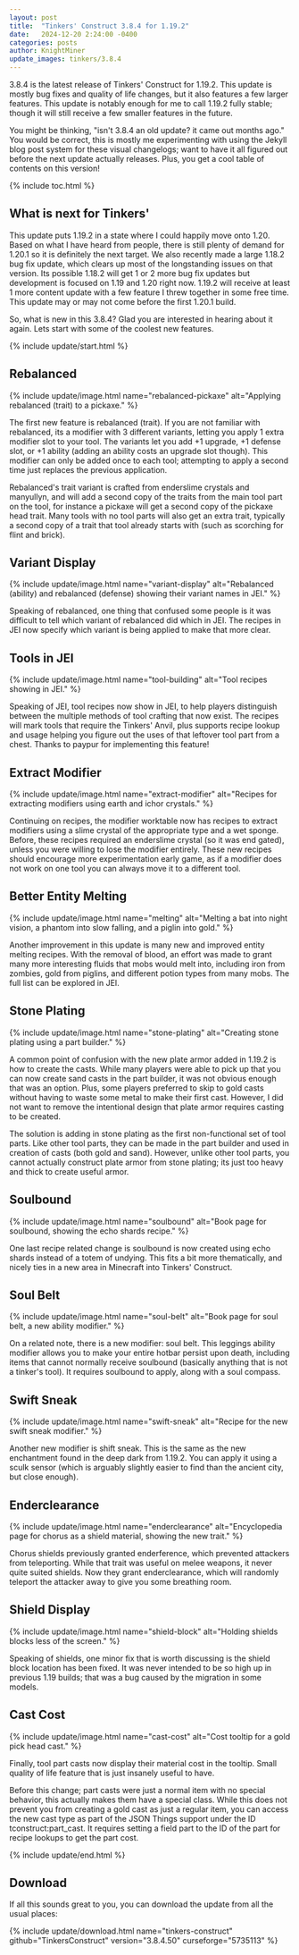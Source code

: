 ```yaml
---
layout: post
title:  "Tinkers' Construct 3.8.4 for 1.19.2"
date:   2024-12-20 2:24:00 -0400
categories: posts
author: KnightMiner
update_images: tinkers/3.8.4
---
```


3.8.4 is the latest release of Tinkers' Construct for 1.19.2. This update is mostly bug fixes and quality of life changes, but it also features a few larger features. This update is notably enough for me to call 1.19.2 fully stable; though it will still receive a few smaller features in the future.

You might be thinking, "isn't 3.8.4 an old update? it came out months ago." You would be correct, this is mostly me experimenting with using the Jekyll blog post system for these visual changelogs; want to have it all figured out before the next update actually releases. Plus, you get a cool table of contents on this version!

{% include toc.html %}

## What is next for Tinkers'

This update puts 1.19.2 in a state where I could happily move onto 1.20. Based on what I have heard from people, there is still plenty of demand for 1.20.1 so it is definitely the next target. We also recently made a large 1.18.2 bug fix update, which clears up most of the longstanding issues on that version. Its possible 1.18.2 will get 1 or 2 more bug fix updates but development is focused on 1.19 and 1.20 right now. 1.19.2 will receive at least 1 more content update with a few feature I threw together in some free time. This update may or may not come before the first 1.20.1 build.

So, what is new in this 3.8.4? Glad you are interested in hearing about it again. Lets start with some of the coolest new features.

{% include update/start.html %}

## Rebalanced

{% include update/image.html name="rebalanced-pickaxe" alt="Applying rebalanced (trait) to a pickaxe." %}

The first new feature is rebalanced (trait). If you are not familiar with rebalanced, its a modifier with 3 different variants, letting you apply 1 extra modifier slot to your tool. The variants let you add +1 upgrade, +1 defense slot, or +1 ability (adding an ability costs an upgrade slot though). This modifier can only be added once to each tool; attempting to apply a second time just replaces the previous application.

Rebalanced's trait variant is crafted from enderslime crystals and manyullyn, and will add a second copy of the traits from the main tool part on the tool, for instance a pickaxe will get a second copy of the pickaxe head trait. Many tools with no tool parts will also get an extra trait, typically a second copy of a trait that tool already starts with (such as scorching for flint and brick).

## Variant Display

{% include update/image.html name="variant-display" alt="Rebalanced (ability) and rebalanced (defense) showing their variant names in JEI." %}

Speaking of rebalanced, one thing that confused some people is it was difficult to tell which variant of rebalanced did which in JEI. The recipes in JEI now specify which variant is being applied to make that more clear.

## Tools in JEI

{% include update/image.html name="tool-building" alt="Tool recipes showing in JEI." %}

Speaking of JEI, tool recipes now show in JEI, to help players distinguish between the multiple methods of tool crafting that now exist. The recipes will mark tools that require the Tinkers' Anvil, plus supports recipe lookup and usage helping you figure out the uses of that leftover tool part from a chest.
Thanks to paypur for implementing this feature!

## Extract Modifier

{% include update/image.html name="extract-modifier" alt="Recipes for extracting modifiers using earth and ichor crystals." %}

Continuing on recipes, the modifier worktable now has recipes to extract modifiers using a slime crystal of the appropriate type and a wet sponge. Before, these recipes required an enderslime crystal (so it was end gated), unless you were willing to lose the modifier entirely. These new recipes should encourage more experimentation early game, as if a modifier does not work on one tool you can always move it to a different tool.

## Better Entity Melting

{% include update/image.html name="melting" alt="Melting a bat into night vision, a phantom into slow falling, and a piglin into gold." %}

Another improvement in this update is many new and improved entity melting recipes. With the removal of blood, an effort was made to grant many more interesting fluids that mobs would melt into, including iron from zombies, gold from piglins, and different potion types from many mobs. The full list can be explored in JEI.

## Stone Plating

{% include update/image.html name="stone-plating" alt="Creating stone plating using a part builder." %}

A common point of confusion with the new plate armor added in 1.19.2 is how to create the casts. While many players were able to pick up that you can now create sand casts in the part builder, it was not obvious enough that was an option. Plus, some players preferred to skip to gold casts without having to waste some metal to make their first cast. However, I did not want to remove the intentional design that plate armor requires casting to be created.

The solution is adding in stone plating as the first non-functional set of tool parts. Like other tool parts, they can be made in the part builder and used in creation of casts (both gold and sand). However, unlike other tool parts, you cannot actually construct plate armor from stone plating; its just too heavy and thick to create useful armor.

## Soulbound

{% include update/image.html name="soulbound" alt="Book page for soulbound, showing the echo shards recipe." %}

One last recipe related change is soulbound is now created using echo shards instead of a totem of undying. This fits a bit more thematically, and nicely ties in a new area in Minecraft into Tinkers' Construct.

## Soul Belt

{% include update/image.html name="soul-belt" alt="Book page for soul belt, a new ability modifier." %}

On a related note, there is a new modifier: soul belt. This leggings ability modifier allows you to make your entire hotbar persist upon death, including items that cannot normally receive soulbound (basically anything that is not a tinker's tool). It requires soulbound to apply, along with a soul compass.

## Swift Sneak

{% include update/image.html name="swift-sneak" alt="Recipe for the new swift sneak modifier." %}

Another new modifier is shift sneak. This is the same as the new enchantment found in the deep dark from 1.19.2. You can apply it using a sculk sensor (which is arguably slightly easier to find than the ancient city, but close enough).

## Enderclearance

{% include update/image.html name="enderclearance" alt="Encyclopedia page for chorus as a shield material, showing the new trait." %}

Chorus shields previously granted enderference, which prevented attackers from teleporting. While that trait was useful on melee weapons, it never quite suited shields. Now they grant enderclearance, which will randomly teleport the attacker away to give you some breathing room.

## Shield Display

{% include update/image.html name="shield-block" alt="Holding shields blocks less of the screen." %}

Speaking of shields, one minor fix that is worth discussing is the shield block location has been fixed. It was never intended to be so high up in previous 1.19 builds; that was a bug caused by the migration in some models.

## Cast Cost

{% include update/image.html name="cast-cost" alt="Cost tooltip for a gold pick head cast." %}

Finally, tool part casts now display their material cost in the tooltip. Small quality of life feature that is just insanely useful to have.

Before this change; part casts were just a normal item with no special behavior, this actually makes them have a special class. While this does not prevent you from creating a gold cast as just a regular item, you can access the new cast type as part of the JSON Things support under the ID tconstruct:part_cast. It requires setting a field part to the ID of the part for recipe lookups to get the part cost.

{% include update/end.html %}

## Download

If all this sounds great to you, you can download the update from all the usual places:

{% include update/download.html name="tinkers-construct" github="TinkersConstruct" version="3.8.4.50" curseforge="5735113" %}